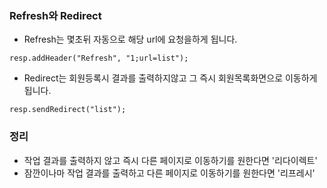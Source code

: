 ### Refresh와 Redirect

- Refresh는 몇초뒤 자동으로 해당 url에 요청을하게 됩니다.

```
resp.addHeader("Refresh", "1;url=list");
```

- Redirect는 회원등록시 결과를 출력하지않고 그 즉시 회원목록화면으로 이동하게됩니다.

```
resp.sendRedirect("list");
```

### 정리

- 작업 결과를 출력하지 않고 즉시 다른 페이지로 이동하기를 원한다면 '리다이렉트'
- 잠깐이나마 작업 결과를 출력하고 다른 페이지로 이동하기를 원한다면 '리프레시'
